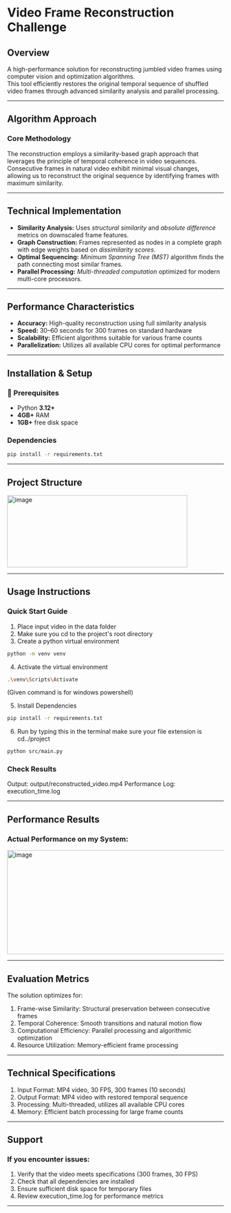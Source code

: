 # Video Frame Reconstruction Challenge

##  Overview
A high-performance solution for reconstructing jumbled video frames using computer vision and optimization algorithms.  
This tool efficiently restores the original temporal sequence of shuffled video frames through advanced similarity analysis and parallel processing.

---

## Algorithm Approach

### Core Methodology
The reconstruction employs a similarity-based graph approach that leverages the principle of temporal coherence in video sequences.  
Consecutive frames in natural video exhibit minimal visual changes, allowing us to reconstruct the original sequence by identifying frames with maximum similarity.

---

## Technical Implementation

- **Similarity Analysis:** Uses *structural similarity* and *absolute difference* metrics on downscaled frame features.  
- **Graph Construction:** Frames represented as nodes in a complete graph with edge weights based on *dissimilarity scores*.  
- **Optimal Sequencing:** *Minimum Spanning Tree (MST)* algorithm finds the path connecting most similar frames.  
- **Parallel Processing:** *Multi-threaded computation* optimized for modern multi-core processors.

---

## Performance Characteristics

- **Accuracy:** High-quality reconstruction using full similarity analysis  
- **Speed:** 30–60 seconds for 300 frames on standard hardware  
- **Scalability:** Efficient algorithms suitable for various frame counts  
- **Parallelization:** Utilizes all available CPU cores for optimal performance  

---

## Installation & Setup

### 🧾 Prerequisites
- Python **3.12+**  
- **4GB+** RAM  
- **1GB+** free disk space  

###  Dependencies
```bash
pip install -r requirements.txt
```

---

## Project Structure
<img width="419" height="168" alt="image" src="https://github.com/user-attachments/assets/baca2569-89f5-4479-a06d-07743c961b41" />


---

##  Usage Instructions

###  Quick Start Guide

1) Place input video in the data folder
2) Make sure you cd to the project's root directory
3) Create a python virtual environment
  ```bash
python -m venv venv
```
4) Activate the virtual environment
  ```bash
.\venv\Scripts\Activate
```
(Given command is for windows powershell)

5) Install Dependencies
```bash
pip install -r requirements.txt
```
6) Run by typing this in the terminal make sure your file extension is cd../project
```bash
python src/main.py
```

### Check Results
Output: output/reconstructed_video.mp4
Performance Log: execution_time.log

---

## Performance Results

### Actual Performance on my System:
 <img width="941" height="242" alt="image" src="https://github.com/user-attachments/assets/1d91cc86-556f-4ad8-83b7-b9e9fbbfeefa" />

---

## Evaluation Metrics

The solution optimizes for:
1) Frame-wise Similarity: Structural preservation between consecutive frames
2) Temporal Coherence: Smooth transitions and natural motion flow
3) Computational Efficiency: Parallel processing and algorithmic optimization
4) Resource Utilization: Memory-efficient frame processing

---

## Technical Specifications
1) Input Format: MP4 video, 30 FPS, 300 frames (10 seconds)
2) Output Format: MP4 video with restored temporal sequence
3) Processing: Multi-threaded, utilizes all available CPU cores
4) Memory: Efficient batch processing for large frame counts

---

## Support

### If you encounter issues:

1) Verify that the video meets specifications (300 frames, 30 FPS)
2) Check that all dependencies are installed
3) Ensure sufficient disk space for temporary files
4) Review execution_time.log for performance metrics

---





